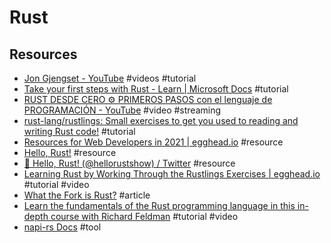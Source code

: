 # Rust

## Resources

- [Jon Gjengset \- YouTube](https://www.youtube.com/c/JonGjengset/videos) #videos #tutorial
- [Take your first steps with Rust \- Learn \| Microsoft Docs](https://docs.microsoft.com/en-us/learn/paths/rust-first-steps/) #tutorial
- [RUST DESDE CERO ⚙️ PRIMEROS PASOS con el lenguaje de PROGRAMACIÓN \- YouTube](https://www.youtube.com/watch?v=F8VY_z-yEwI&list=PLUdlARNXMVkmtpSwqvneh301Wnh0cUm5n) #video #streaming
- [rust\-lang/rustlings: Small exercises to get you used to reading and writing Rust code\!](https://github.com/rust-lang/rustlings) #tutorial
- [Resources for Web Developers in 2021 \| egghead\.io](https://egghead.io/q?q=rust) #resource
- [Hello, Rust\!](https://hello-rust.show/) #resource
- [👋 Hello, Rust\! \(@hellorustshow\) / Twitter](https://twitter.com/hellorustshow) #resource
- [Learning Rust by Working Through the Rustlings Exercises \| egghead\.io](https://egghead.io/courses/learning-rust-by-solving-the-rustlings-exercises-a722) #tutorial #video
- [What the Fork is Rust?](https://maggieappleton.com/wtf-rust) #article
- [Learn the fundamentals of the Rust programming language in this in\-depth course with Richard Feldman](https://frontendmasters.com/courses/rust/) #tutorial #video
- [napi\-rs Docs](https://napi.rs/) #tool